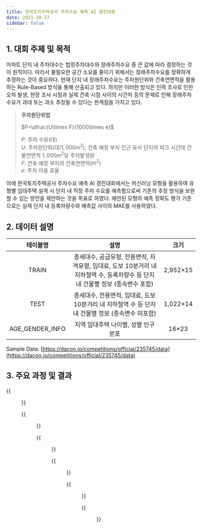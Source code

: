 ```yaml
---
title: 한국토지주택공사 주차수요 예측 AI 경진대회
date: 2021-10-27
sidebar: false
---
```


## 1. 대회 주제 및 목적

아파트 단지 내 주차대수는 법정주차대수와 장래주차수요 중 큰 값에 따라 결정하는 것이 원칙이다. 따라서 불필요한 공간 소요를 줄이기 위해서는 장래주차수요를 정확하게 추정하는 것이 중요하다. 현재 단지 내 장래주차수요는 주차원단위와 건축연면적을 활용하는 Rule-Based 방식을 통해 산출되고 있다. 하지만 이러한 방식은 인력 조사로 인한 오차 발생, 현장 조사 시점과 실제 건축 시점 사이의 시간차 등의 문제로 인해 장래주차수요가 과대 또는 과소 추정될 수 있다는 한계점을 가지고 있다.

> **주차원단위법**
> 
> $P=\dfrac{U\times F}{1000\times e}$
> 
> $P$: 주차 수요(대) \
> $U$: 주차원단위(대/$1,000m^2$), 건축 예정 부지 인근 유사 단지의 피크 시간대 건물연면적 $1,000m^2$당 주차발생량 \
> $F$: 건축 예정 부지의 건축연면적($m^2$) \
> $e$: 주차 이용 효율

이에 한국토지주택공사 주차수요 예측 AI 경진대회에서는 머신러닝 모형을 활용하여 유형별 임대주택 설계 시 단지 내 적정 주차 수요를 예측함으로써 기존의 추정 방식을 보완할 수 있는 방안을 제안하는 것을 목표로 하였다. 제안된 모형의 예측 정확도 평가 기준으로는 실제 단지 내 등록차량수와 예측값 사이의 MAE를 사용하였다.

## 2. 데이터 설명

|테이블명|설명|크기|
|:-:|:-:|:-:|
|TRAIN|총세대수, 공급유형, 전용면적, 자격유형, 임대료, 도보 10분거리 내 지하철역 수, 등록차량수 등 단지 내 건물별 정보 (종속변수 포함)|2,952$\times$15|
|TEST|총세대수, 전용면적, 임대료, 도보 10분거리 내 지하철역 수 등 단지 내 건물별 정보 (종속변수 미포함)|1,022$\times$14|
|AGE_GENDER_INFO|지역 임대주택 나이별, 성별 인구 분포|16$\times$23|

Sample Data: [https://dacon.io/competitions/official/235745/data](https://dacon.io/competitions/official/235745/data)

## 3. 주요 과정 및 결과

{{<figure src="/contest/lh1.jpg" width="1100">}}

{{<figure src="/contest/lh2.jpg" width="1100">}}

{{<figure src="/contest/lh3.jpg" width="1100">}}

{{<figure src="/contest/lh4.jpg" width="1100">}}

{{<figure src="/contest/lh5.jpg" width="1100">}}

{{<figure src="/contest/lh6.jpg" width="1100">}}
